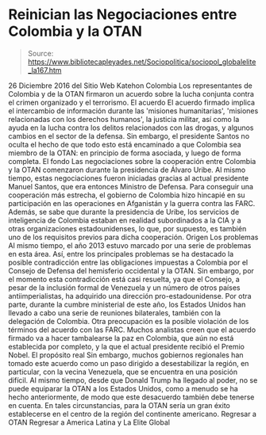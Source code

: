 # Reinician las Negociaciones entre Colombia y la OTAN

> Source: https://www.bibliotecapleyades.net/Sociopolitica/sociopol_globalelite_la167.htm

26 Diciembre 2016
del Sitio Web Katehon
Colombia Los representantes de Colombia y de la OTAN firmaron un acuerdo sobre la lucha conjunta contra el crimen organizado y el terrorismo.
El acuerdo El acuerdo firmado implica el intercambio de información durante las 'misiones humanitarias', 'misiones relacionadas con los derechos humanos', la justicia militar, así como la ayuda en la lucha contra los delitos relacionados con las drogas, y algunos cambios en el sector de la defensa. Sin embargo, el presidente Santos no oculta el hecho de que todo esto está encaminado a que Colombia sea miembro de la OTAN:
en principio de forma asociada, y luego de forma completa.
El fondo Las negociaciones sobre la cooperación entre Colombia y la OTAN comenzaron durante la presidencia de Álvaro Uribe.
Al mismo tiempo, estas negociaciones fueron iniciadas gracias al actual presidente Manuel Santos, que era entonces Ministro de Defensa. Para conseguir una cooperación más estrecha, el gobierno de Colombia hizo hincapié en su participación en las operaciones en Afganistán y la guerra contra las FARC.
Además, se sabe que durante la presidencia de Uribe, los servicios de inteligencia de Colombia estaban en realidad subordinados a la CIA y a otras organizaciones estadounidenses, lo que, por supuesto, es también uno de los requisitos previos para dicha cooperación.
Origen
Los problemas Al mismo tiempo, el año 2013 estuvo marcado por una serie de problemas en esta área.
Así, entre los principales problemas se ha destacado la posible contradicción entre las obligaciones impuestas a Colombia por el Consejo de Defensa del hemisferio occidental y la OTAN.
Sin embargo, por el momento esta contradicción está casi resuelta, ya que el Consejo, a pesar de la inclusión formal de Venezuela y un número de otros países antiimperialistas, ha adquirido una dirección pro-estadounidense.
Por otra parte, durante la cumbre ministerial de este año, los Estados Unidos han llevado a cabo una serie de reuniones bilaterales, también con la delegación de Colombia. Otra preocupación es la posible violación de los términos del acuerdo con las FARC.
Muchos analistas creen que el acuerdo firmado va a hacer tambalearse la paz en Colombia, que aún no está establecida por completo, y la que el actual presidente recibió el Premio Nobel.
El propósito real Sin embargo, muchos gobiernos regionales han tomado este acuerdo como un paso dirigido a desestabilizar la región, en particular, con la vecina Venezuela, que se encuentra en una posición difícil.
Al mismo tiempo, desde que Donald Trump ha llegado al poder, no se puede equiparar la OTAN a los Estados Unidos, como a menudo se ha hecho anteriormente, de modo que este desacuerdo también debe tenerse en cuenta.
En tales circunstancias, para la OTAN sería un gran éxito establecerse en el centro de la región del continente americano.
Regresar a OTAN
Regresar a America Latina y La Elite Global
